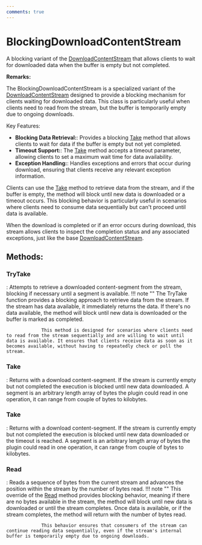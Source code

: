 ```yaml
---
comments: true
---
```

# BlockingDownloadContentStream

A blocking variant of the [DownloadContentStream](DownloadContentStream.md) that allows clients to wait for downloaded data when the buffer is empty but not completed. 

**Remarks:**

The BlockingDownloadContentStream is a specialized variant of the [DownloadContentStream](DownloadContentStream.md) designed to provide a blocking mechanism for clients waiting for downloaded data. This class is particularly useful when clients need to read from the stream, but the buffer is temporarily empty due to ongoing downloads. 

 Key Features: 

- **Blocking Data Retrieval:**: Provides a blocking [Take](BlockingDownloadContentStream.md#take) method that allows clients to wait for data if the buffer is empty but not yet completed.
- **Timeout Support:**: The [Take](BlockingDownloadContentStream.md#take) method accepts a timeout parameter, allowing clients to set a maximum wait time for data availability.
- **Exception Handling:**: Handles exceptions and errors that occur during download, ensuring that clients receive any relevant exception information.



 Clients can use the [Take](BlockingDownloadContentStream.md#take) method to retrieve data from the stream, and if the buffer is empty, the method will block until new data is downloaded or a timeout occurs. This blocking behavior is particularly useful in scenarios where clients need to consume data sequentially but can't proceed until data is available. 

 When the download is completed or if an error occurs during download, this stream allows clients to inspect the completion status and any associated exceptions, just like the base [DownloadContentStream](DownloadContentStream.md). 


## **Methods**:

### **TryTake**
: Attempts to retrieve a downloaded content-segment from the stream, blocking if necessary until a segment is available. 
	!!! note ""
		The TryTake function provides a blocking approach to retrieve data from the stream. If the stream has data available, it immediately returns the data. If there's no data available, the method will block until new data is downloaded or the buffer is marked as completed. 

				 This method is designed for scenarios where clients need to read from the stream sequentially and are willing to wait until data is available. It ensures that clients receive data as soon as it becomes available, without having to repeatedly check or poll the stream. 


### **Take**
: Returns with a download content-segment. If the stream is currently empty but not completed the execution is blocked until new data downloaded. A segment is an arbitrary length array of bytes the plugin could read in one operation, it can range from couple of bytes to kilobytes. 

### **Take**
: Returns with a download content-segment. If the stream is currently empty but not completed the execution is blocked until new data downloaded or the timeout is reached. A segment is an arbitrary length array of bytes the plugin could read in one operation, it can range from couple of bytes to kilobytes. 

### **Read**
: Reads a sequence of bytes from the current stream and advances the position within the stream by the number of bytes read. 
	!!! note ""
		This override of the [Read](BlockingDownloadContentStream.md#read) method provides blocking behavior, meaning if there are no bytes available in the stream, the method will block until new data is downloaded or until the stream completes. Once data is available, or if the stream completes, the method will return with the number of bytes read. 

				 This behavior ensures that consumers of the stream can continue reading data sequentially, even if the stream's internal buffer is temporarily empty due to ongoing downloads. 
